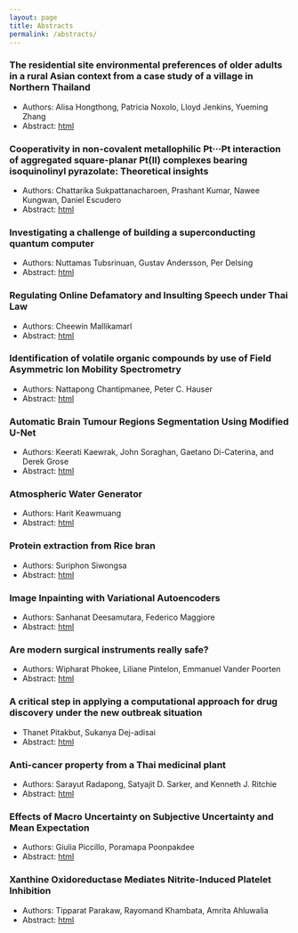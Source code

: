 ```yaml
---
layout: page
title: Abstracts
permalink: /abstracts/
---
```


### The residential site environmental preferences of older adults in a rural Asian context from a case study of a village in Northern Thailand
- Authors: Alisa Hongthong, Patricia Noxolo, Lloyd Jenkins, Yueming Zhang
- Abstract: [html](abstracts/contents/03_abstract.md)

### Cooperativity in non-covalent metallophilic Pt···Pt interaction of aggregated square-planar Pt(II) complexes bearing isoquinolinyl pyrazolate: Theoretical insights
- Authors: Chattarika Sukpattanacharoen, Prashant Kumar, Nawee Kungwan, Daniel Escudero
- Abstract: [html](abstracts/contents/05_abstract.md)

### Investigating a challenge of building a superconducting quantum computer
- Authors: Nuttamas Tubsrinuan, Gustav Andersson, Per Delsing
- Abstract: [html](abstracts/contents/08_abstract.md)

### Regulating Online Defamatory and Insulting Speech under Thai Law
- Authors: Cheewin Mallikamarl
- Abstract: [html](abstracts/contents/12_abstract.md)

### Identification of volatile organic compounds by use of Field Asymmetric Ion Mobility Spectrometry
- Authors: Nattapong Chantipmanee, Peter C. Hauser
- Abstract: [html](abstracts/contents/13_abstract.md)


### Automatic Brain Tumour Regions Segmentation Using Modified U-Net
- Authors: Keerati Kaewrak, John Soraghan, Gaetano Di-Caterina, and Derek Grose
- Abstract: [html](abstracts/contents/14_abstract.md)

### Atmospheric Water Generator
- Authors: Harit Keawmuang
- Abstract: [html](abstracts/contents/16_abstract.md)

### Protein extraction from Rice bran 
- Authors: Suriphon Siwongsa
- Abstract: [html](abstracts/contents/17_abstract.md)

### Image Inpainting with Variational Autoencoders
- Authors: Sanhanat Deesamutara, Federico Maggiore
- Abstract: [html](abstracts/contents/20_abstract.md)

### Are modern surgical instruments really safe?
- Authors: Wipharat Phokee, Liliane Pintelon, Emmanuel Vander Poorten
- Abstract: [html](abstracts/contents/21_abstract.md)

### A critical step in applying a computational approach for drug discovery under the new outbreak situation
- Thanet Pitakbut, Sukanya Dej-adisai
- Abstract: [html](abstracts/contents/22_abstract.md)

### Anti-cancer property from a Thai medicinal plant
- Authors: Sarayut Radapong, Satyajit D. Sarker, and Kenneth J. Ritchie
- Abstract: [html](abstracts/contents/25_abstract.md)

### Effects of Macro Uncertainty on Subjective Uncertainty and Mean Expectation
- Authors: Giulia Piccillo, Poramapa Poonpakdee
- Abstract: [html](abstracts/contents/26_abstract.md)

### Xanthine Oxidoreductase Mediates Nitrite-Induced Platelet Inhibition
- Authors: Tipparat Parakaw, Rayomand Khambata, Amrita Ahluwalia
- Abstract: [html](abstracts/contents/27_abstract.md)